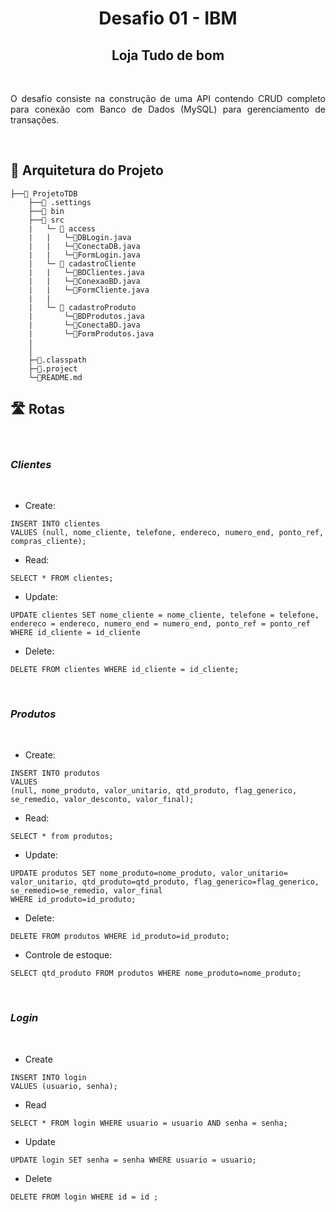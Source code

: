 <div align="center">

# **Desafio 01 - IBM**

## Loja Tudo de bom

</div>
<br>

<div align="justify">

O desafio consiste na construção de uma API contendo CRUD completo para conexão com Banco de Dados (MySQL) para gerenciamento de transações.

</div>

<br>

## 📑 Arquitetura do Projeto

```
├──📁 ProjetoTDB
    ├──📁 .settings
    ├──📁 bin
    ├──📁 src
    |   └─ 📁 access
    |   |   └─📄DBLogin.java 
    |   |   └─📄ConectaDB.java 
    |   |   └─📄FormLogin.java 
    |   └─ 📁 cadastroCliente
    |   |   └─📄BDClientes.java  
    |   |   └─📄ConexaoBD.java 
    |   |   └─📄FormCliente.java   
    |   |
    |   └─ 📁 cadastroProduto
    |       └─📄BDProdutos.java  
    |       └─📄ConectaBD.java 
    |       └─📄FormProdutos.java 
    |    
    │                           
    ├─📄.classpath      
    ├─📄.project
    └─📄README.md      
```

## 🛣️ Rotas
<br>

### *Clientes*
<br>

- Create: 
```
INSERT INTO clientes 
VALUES (null, nome_cliente, telefone, endereco, numero_end, ponto_ref, compras_cliente);
```

- Read:
```
SELECT * FROM clientes;
```

- Update:
```
UPDATE clientes SET nome_cliente = nome_cliente, telefone = telefone, endereco = endereco, numero_end = numero_end, ponto_ref = ponto_ref
WHERE id_cliente = id_cliente
```

- Delete:
```
DELETE FROM clientes WHERE id_cliente = id_cliente;
```
<br>

### *Produtos*
<br>

- Create:

```
INSERT INTO produtos
VALUES
(null, nome_produto, valor_unitario, qtd_produto, flag_generico, se_remedio, valor_desconto, valor_final);
```

- Read:
```
SELECT * from produtos;
 ```   

 - Update:
 ```
 UPDATE produtos SET nome_produto=nome_produto, valor_unitario= valor_unitario, qtd_produto=qtd_produto, flag_generico=flag_generico, se_remedio=se_remedio, valor_final
 WHERE id_produto=id_produto;
 ```

 - Delete:
 ```
 DELETE FROM produtos WHERE id_produto=id_produto;
 ```

- Controle de estoque:
```
SELECT qtd_produto FROM produtos WHERE nome_produto=nome_produto;
```
<br>

### *Login*
<br>

- Create
```
INSERT INTO login 
VALUES (usuario, senha);
```

- Read
```
SELECT * FROM login WHERE usuario = usuario AND senha = senha;
```

- Update
```
UPDATE login SET senha = senha WHERE usuario = usuario;
```

- Delete
```
DELETE FROM login WHERE id = id ;
```
